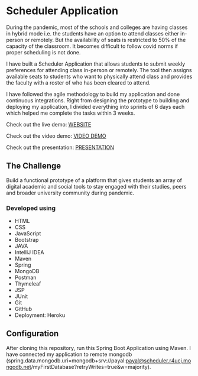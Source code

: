 # Scheduler Application
During the pandemic, most of the schools and colleges are having classes in hybrid mode i.e. the students have an option to attend classes either in-person or remotely. But the availability of seats is restricted to 50% of the capacity of the classroom. It becomes difficult to follow covid norms if proper scheduling is not done.
 
I have built a Scheduler Application that allows students to submit weekly preferences for attending class in-person or remotely. The tool then assigns available seats to students who want to physically attend class and provides the faculty with a roster of who has been cleared to attend.

I have followed the agile methodology to build my application and done continuous integrations. Right from designing the prototype to building and deploying my application, I divided everything into sprints of 6 days each which helped me complete the tasks within 3 weeks.

Check out the live demo: [WEBSITE](https://classes-scheduler.herokuapp.com/)

Check out the video demo:
[VIDEO DEMO](https://drive.google.com/file/d/15LxiEFV2XjoQwHpijOKG_a_HhyHrh5_S/view?usp=sharing)

Check out the presentation:
[PRESENTATION](https://docs.google.com/presentation/d/1w5r50zBXy5bNFOR6i8s8783Kk2S-4tVg/edit?usp=sharing&ouid=101606631757309704952&rtpof=true&sd=true)

## The Challenge
Build a functional prototype of a platform that gives students an array of digital academic and social tools to stay engaged with their studies, peers and broader university community during pandemic.

### Developed using
- HTML
- CSS
- JavaScript
- Bootstrap
- JAVA
- IntelliJ IDEA
- Maven
- Spring
- MongoDB
- Postman
- Thymeleaf
- JSP
- JUnit
- Git
- GitHub
- Deployment: Heroku

## Configuration
After cloning this repository, run this Spring Boot Application using Maven. I have connected my application to remote mongodb (spring.data.mongodb.uri=mongodb+srv://payal:payal@scheduler.r4ucj.mongodb.net/myFirstDatabase?retryWrites=true&w=majority). 


